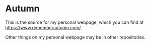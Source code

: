 # Autumn

This is the source for my personal webpage, which you can find at https://www.rememberautumn.com/.

Other things on my personal webpage may be in other repositories.